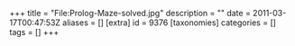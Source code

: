 +++
title = "File:Prolog-Maze-solved.jpg"
description = ""
date = 2011-03-17T00:47:53Z
aliases = []
[extra]
id = 9376
[taxonomies]
categories = []
tags = []
+++


